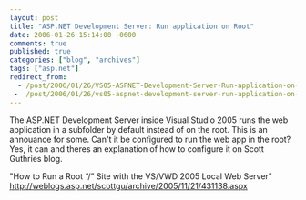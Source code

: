 ```yaml
---
layout: post
title: "ASP.NET Development Server: Run application on Root"
date: 2006-01-26 15:14:00 -0600
comments: true
published: true
categories: ["blog", "archives"]
tags: ["asp.net"]
redirect_from: 
  - /post/2006/01/26/VS05-ASPNET-Development-Server-Run-application-on-Root
 -  /post/2006/01/26/vs05-aspnet-development-server-run-application-on-root
---
```

<!-- more -->
<p>The ASP.NET Development Server inside Visual Studio 2005 runs the web application in a subfolder by default instead of on the root. This is an annouance for some. Can't it be configured to run the web app in the root? Yes, it can and theres an explanation of how to configure it on Scott Guthries blog.</p>
<p>"How to Run a Root &ldquo;/&rdquo; Site with the VS/VWD 2005 Local Web Server"<br /><a href="http://weblogs.asp.net/scottgu/archive/2005/11/21/431138.aspx">http://weblogs.asp.net/scottgu/archive/2005/11/21/431138.aspx</a></p>
